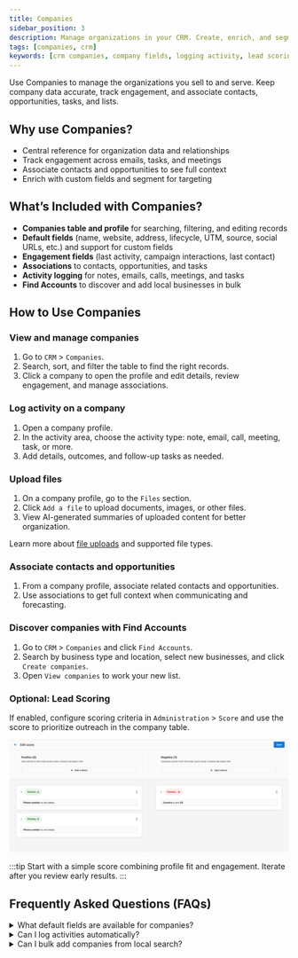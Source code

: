 ```yaml
---
title: Companies
sidebar_position: 3
description: Manage organizations in your CRM. Create, enrich, and segment companies; associate contacts and opportunities; and log sales activity.
tags: [companies, crm]
keywords: [crm companies, company fields, logging activity, lead scoring, find accounts]
---
```


Use Companies to manage the organizations you sell to and serve. Keep company data accurate, track engagement, and associate contacts, opportunities, tasks, and lists.

## Why use Companies?

- Central reference for organization data and relationships
- Track engagement across emails, tasks, and meetings
- Associate contacts and opportunities to see full context
- Enrich with custom fields and segment for targeting

## What’s Included with Companies?

- **Companies table and profile** for searching, filtering, and editing records
- **Default fields** (name, website, address, lifecycle, UTM, source, social URLs, etc.) and support for custom fields
- **Engagement fields** (last activity, campaign interactions, last contact)
- **Associations** to contacts, opportunities, and tasks
- **Activity logging** for notes, emails, calls, meetings, and tasks
- **Find Accounts** to discover and add local businesses in bulk

## How to Use Companies

### View and manage companies

1. Go to `CRM` > `Companies`.
2. Search, sort, and filter the table to find the right records.
3. Click a company to open the profile and edit details, review engagement, and manage associations.

### Log activity on a company

1. Open a company profile.
2. In the activity area, choose the activity type: note, email, call, meeting, task, or more.
3. Add details, outcomes, and follow-up tasks as needed.

### Upload files

1. On a company profile, go to the `Files` section.
2. Click `Add a file` to upload documents, images, or other files.
3. View AI-generated summaries of uploaded content for better organization.

Learn more about [file uploads](./file-upload) and supported file types.

### Associate contacts and opportunities

1. From a company profile, associate related contacts and opportunities.
2. Use associations to get full context when communicating and forecasting.

### Discover companies with Find Accounts

1. Go to `CRM` > `Companies` and click `Find Accounts`.
2. Search by business type and location, select new businesses, and click `Create companies`.
3. Open `View companies` to work your new list.

### Optional: Lead Scoring

If enabled, configure scoring criteria in `Administration` > `Score` and use the score to prioritize outreach in the company table.

![Lead scoring interface in the CRM](./img/companies/lead-scoring.png)

:::tip
Start with a simple score combining profile fit and engagement. Iterate after you review early results.
:::

## Frequently Asked Questions (FAQs)

<details>
<summary>What default fields are available for companies?</summary>

Company records include identifiers, name, website, address, contact details, lifecycle stage, UTM/source, social URLs, engagement dates, owner, parent company, and more. You can also create custom fields.
</details>

<details>
<summary>Can I log activities automatically?</summary>

Yes. Platform actions like company creation, salesperson changes, and opportunity wins/losses are logged automatically. You can also enable email auto-capture and use automations for additional activity logging.
</details>

<details>
<summary>Can I bulk add companies from local search?</summary>

Yes. Use `Find Accounts` to search for local businesses and add them in bulk without duplicates.
</details>


